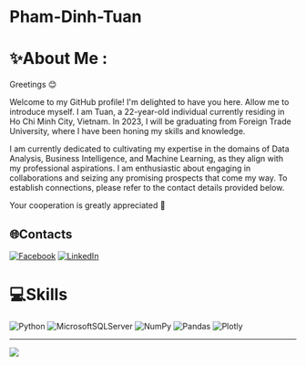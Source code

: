 # Pham-Dinh-Tuan
# ✨About Me :
Greetings 😊

Welcome to my GitHub profile! I'm delighted to have you here. Allow me to introduce myself. I am Tuan, a 22-year-old individual currently residing in Ho Chi Minh City, Vietnam. In 2023, I will be graduating from Foreign Trade University, where I have been honing my skills and knowledge.

I am currently dedicated to cultivating my expertise in the domains of Data Analysis, Business Intelligence, and Machine Learning, as they align with my professional aspirations. I am enthusiastic about engaging in collaborations and seizing any promising prospects that come my way. To establish connections, please refer to the contact details provided below.

Your cooperation is greatly appreciated 🥰

## 🌐Contacts
[![Facebook](https://img.shields.io/badge/Facebook-%231877F2.svg?logo=Facebook&logoColor=white)](https://www.facebook.com/profile.php?id=100026521664879) [![LinkedIn](https://img.shields.io/badge/LinkedIn-%230077B5.svg?logo=linkedin&logoColor=white)](https://www.linkedin.com/in/%C4%91%C3%ACnh-tu%E1%BA%A5n-ph%E1%BA%A1m-190b80264/) 

# 💻Skills
![Python](https://img.shields.io/badge/python-3670A0?style=for-the-badge&logo=python&logoColor=ffdd54) ![MicrosoftSQLServer](https://img.shields.io/badge/Microsoft%20SQL%20Sever-CC2927?style=for-the-badge&logo=microsoft%20sql%20server&logoColor=white) ![NumPy](https://img.shields.io/badge/numpy-%23013243.svg?style=for-the-badge&logo=numpy&logoColor=white) ![Pandas](https://img.shields.io/badge/pandas-%23150458.svg?style=for-the-badge&logo=pandas&logoColor=white) ![Plotly](https://img.shields.io/badge/Plotly-%233F4F75.svg?style=for-the-badge&logo=plotly&logoColor=white)



---
[![](https://visitcount.itsvg.in/api?id=Pham-Dinh-Tuan&label=Profile%20Views&color=8&icon=5&pretty=true)](https://visitcount.itsvg.in)



